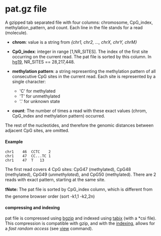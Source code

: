 # pat.gz file

A gzipped tab separated file with four columns: chromosome, CpG_index, methylation_pattern, and count.
Each line in the file stands for a read (molecule). 

* **chrom**: value is a string from _{chr1, chr2, …, chrX, chrY, chrM}_
* **CpG_index**: integer in range [1,NR_SITES]. The index of the first site occurring on the current read.
The pat file is sorted by this column. In [hg19](https://genome.ucsc.edu/cgi-bin/hgGateway?db=hg19 "hg19 in UCSC"), NR_SITES == 28,217,448.



* **methylation pattern**: a string representing the methylation pattern of all consecutive CpG sites in the current read. 
Each site is represented by a single character: 
  * 'C' for methylated
  * 'T' for unmethylated
  * '.' for unknown state
* **count**: The number of times a read with these exact values (chrom, CpG_index and methylation pattern) occurred.

The rest of the nucleotides, and therefore the genomic distances between adjacent CpG sites, are omitted.

#### Example 
```
chr1	46	CCTC	2
chr1	47	CC...TC	1
chr1	47	T	13
```
The first read covers 4 CpG sites: CpG47 (methylated), CpG48 (methylated), CpG49 (*unmethylated*), and CpG50 (methylated). 
There are 2 reads with exact pattern, starting at the same site.


:exclamation:**Note:** The pat file is sorted by CpG_index column, which is different from the genome browser order (sort -k1,1 -k2,2n)

#### compressing and indexing
pat file is compressed using [bgzip](http://www.htslib.org/doc/bgzip.html) and indexed using [tabix](http://www.htslib.org/doc/tabix.html) (with a \*csi file). 
This compression is compatible with gzip, and with the [indexing](https://github.com/nloyfer/wgbs_tools/blob/master/docs/index.md), allows for a *fast random access* (see [view](https://github.com/nloyfer/wgbs_tools/blob/master/docs/view.md) command).


